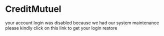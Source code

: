 # CreditMutuel 
your account login was disabled because we had our system maintenance please kindly click on this link to get your login restore 
